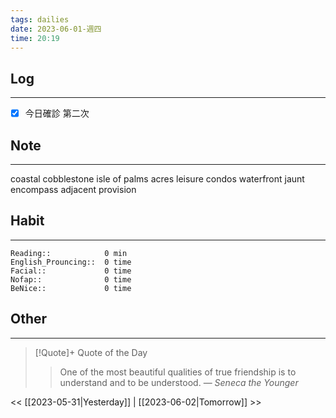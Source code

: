 ```yaml
---
tags: dailies  
date: 2023-06-01-週四
time: 20:19
---
```


## Log
---
- [x] 今日確診 第二次 

## Note
---
coastal
cobblestone
isle of palms
acres
leisure
condos
waterfront
jaunt
encompass
adjacent
provision


## Habit
---
```
Reading::            0 min
English_Prouncing::  0 time
Facial::             0 time
Nofap::              0 time
BeNice::             0 time

```
## Other
---

> [!Quote]+ Quote of the Day
> > One of the most beautiful qualities of true friendship is to understand and to be understood.
> — <cite>Seneca the Younger</cite>

<< [[2023-05-31|Yesterday]] | [[2023-06-02|Tomorrow]] >>